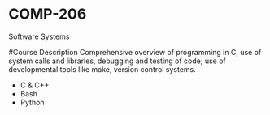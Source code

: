 # COMP-206
Software Systems

#Course Description 
Comprehensive overview of programming in C, use of system calls and libraries, debugging and testing of code; use of developmental tools like make, version control systems.
  - C & C++ 
  - Bash 
  - Python 
